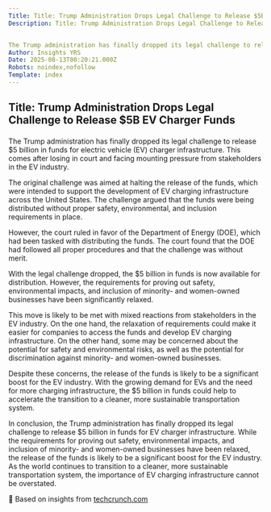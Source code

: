 ```yaml
---
Title: Title: Trump Administration Drops Legal Challenge to Release $5B EV Charger Funds
Description: Title: Trump Administration Drops Legal Challenge to Release $5B EV Charger Funds


The Trump administration has finally dropped its legal challenge to release $5 billion in funds for electric vehicle...
Author: Insights YRS
Date: 2025-08-13T00:20:21.000Z
Robots: noindex,nofollow
Template: index
---
```

<h2>
  
  
  Title: Trump Administration Drops Legal Challenge to Release $5B EV Charger Funds
</h2>

<p>The Trump administration has finally dropped its legal challenge to release $5 billion in funds for electric vehicle (EV) charger infrastructure. This comes after losing in court and facing mounting pressure from stakeholders in the EV industry.</p>

<p>The original challenge was aimed at halting the release of the funds, which were intended to support the development of EV charging infrastructure across the United States. The challenge argued that the funds were being distributed without proper safety, environmental, and inclusion requirements in place.</p>

<p>However, the court ruled in favor of the Department of Energy (DOE), which had been tasked with distributing the funds. The court found that the DOE had followed all proper procedures and that the challenge was without merit.</p>

<p>With the legal challenge dropped, the $5 billion in funds is now available for distribution. However, the requirements for proving out safety, environmental impacts, and inclusion of minority- and women-owned businesses have been significantly relaxed.</p>

<p>This move is likely to be met with mixed reactions from stakeholders in the EV industry. On the one hand, the relaxation of requirements could make it easier for companies to access the funds and develop EV charging infrastructure. On the other hand, some may be concerned about the potential for safety and environmental risks, as well as the potential for discrimination against minority- and women-owned businesses.</p>

<p>Despite these concerns, the release of the funds is likely to be a significant boost for the EV industry. With the growing demand for EVs and the need for more charging infrastructure, the $5 billion in funds could help to accelerate the transition to a cleaner, more sustainable transportation system.</p>

<p>In conclusion, the Trump administration has finally dropped its legal challenge to release $5 billion in funds for EV charger infrastructure. While the requirements for proving out safety, environmental impacts, and inclusion of minority- and women-owned businesses have been relaxed, the release of the funds is likely to be a significant boost for the EV industry. As the world continues to transition to a cleaner, more sustainable transportation system, the importance of EV charging infrastructure cannot be overstated.</p>




<p>📌 Based on insights from <a href="https://techcrunch.com/2025/08/11/trump-administration-stops-illegal-freeze-of-5b-ev-charger-funds-after-losing-in-court/" rel="noopener noreferrer">techcrunch.com</a></p>


